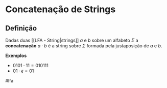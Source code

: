 
# Concatenação de Strings

## Definição

Dadas duas [[LFA - String|strings]] $a$ e $b$ sobre um alfabeto $\Sigma$ a **concatenação** $a \cdot b$ é a string sobre $\Sigma$ formada pela justaposição de $a$ e $b$.

**Exemplos**
- $0101 \cdot 11 = 010111$
- $01 \cdot \epsilon = 01$

#lfa

